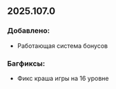 ## 2025.107.0

### Добавлено:
- Работающая система бонусов

### Багфиксы:
- Фикс краша игры на 16 уровне
